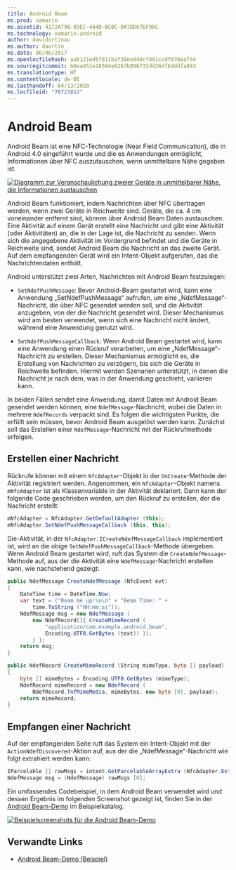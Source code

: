 ```yaml
---
title: Android Beam
ms.prod: xamarin
ms.assetid: 4172A798-89EC-444D-BC0C-0A7DD67EF98C
ms.technology: xamarin-android
author: davidortinau
ms.author: daortin
ms.date: 06/06/2017
ms.openlocfilehash: aab121ed5f811baf38eed48cf891ccdf076eaf44
ms.sourcegitcommit: b0ea451e18504e6267b896732dd26df64ddfa843
ms.translationtype: HT
ms.contentlocale: de-DE
ms.lasthandoff: 04/13/2020
ms.locfileid: "76723812"
---
```

# <a name="android-beam"></a>Android Beam

Android Beam ist eine NFC-Technologie (Near Field Communication), die in Android 4.0 eingeführt wurde und die es Anwendungen ermöglicht, Informationen über NFC auszutauschen, wenn unmittelbare Nähe gegeben ist.

[![Diagramm zur Veranschaulichung zweier Geräte in unmittelbarer Nähe, die Informationen austauschen](android-beam-images/androidbeam.png)](android-beam-images/androidbeam.png#lightbox)

Android Beam funktioniert, indem Nachrichten über NFC übertragen werden, wenn zwei Geräte in Reichweite sind. Geräte, die ca. 4 cm voneinander entfernt sind, können über Android Beam Daten austauschen. Eine Aktivität auf einem Gerät erstellt eine Nachricht und gibt eine Aktivität (oder Aktivitäten) an, die in der Lage ist, die Nachricht zu senden. Wenn sich die angegebene Aktivität im Vordergrund befindet und die Geräte in Reichweite sind, sendet Android Beam die Nachricht an das zweite Gerät. Auf dem empfangenden Gerät wird ein Intent-Objekt aufgerufen, das die Nachrichtendaten enthält.

Android unterstützt zwei Arten, Nachrichten mit Android Beam festzulegen:

- `SetNdefPushMessage`: Bevor Android-Beam gestartet wird, kann eine Anwendung „SetNdefPushMessage“ aufrufen, um eine „NdefMessage“-Nachricht, die über NFC gesendet werden soll, und die Aktivität anzugeben, von der die Nachricht gesendet wird. Dieser Mechanismus wird am besten verwendet, wenn sich eine Nachricht nicht ändert, während eine Anwendung genutzt wird.

- `SetNdefPushMessageCallback`: Wenn Android Beam gestartet wird, kann eine Anwendung einen Rückruf verarbeiten, um eine „NdefMessage“-Nachricht zu erstellen. Dieser Mechanismus ermöglicht es, die Erstellung von Nachrichten zu verzögern, bis sich die Geräte in Reichweite befinden. Hiermit werden Szenarien unterstützt, in denen die Nachricht je nach dem, was in der Anwendung geschieht, variieren kann.

In beiden Fällen sendet eine Anwendung, damit Daten mit Android Beam gesendet werden können, eine `NdefMessage`-Nachricht, wobei die Daten in mehrere `NdefRecords` verpackt sind. Es folgen die wichtigsten Punkte, die erfüllt sein müssen, bevor Android Beam ausgelöst werden kann. Zunächst soll das Erstellen einer `NdefMessage`-Nachricht mit der Rückrufmethode erfolgen.

## <a name="creating-a-message"></a>Erstellen einer Nachricht

Rückrufe können mit einem `NfcAdapter`-Objekt in der `OnCreate`-Methode der Aktivität registriert werden. Angenommen, ein `NfcAdapter`-Objekt namens `mNfcAdapter` ist als Klassenvariable in der Aktivität deklariert. Dann kann der folgende Code geschrieben werden, um den Rückruf zu erstellen, der die Nachricht erstellt:

```csharp
mNfcAdapter = NfcAdapter.GetDefaultAdapter (this);
mNfcAdapter.SetNdefPushMessageCallback (this, this);
```

Die-Aktivität, in der `NfcAdapter.ICreateNdefMessageCallback` implementiert ist, wird an die obige `SetNdefPushMessageCallback`-Methode übergeben. Wenn Android Beam gestartet wird, ruft das System die `CreateNdefMessage`-Methode auf, aus der die Aktivität eine `NdefMessage`-Nachricht erstellen kann, wie nachstehend gezeigt:

```csharp
public NdefMessage CreateNdefMessage (NfcEvent evt)
{
    DateTime time = DateTime.Now;
    var text = ("Beam me up!\n\n" + "Beam Time: " +
        time.ToString ("HH:mm:ss"));
    NdefMessage msg = new NdefMessage (
        new NdefRecord[]{ CreateMimeRecord (
            "application/com.example.android.beam",
            Encoding.UTF8.GetBytes (text)) });
        } };
    return msg;
}

public NdefRecord CreateMimeRecord (String mimeType, byte [] payload)
{
    byte [] mimeBytes = Encoding.UTF8.GetBytes (mimeType);
    NdefRecord mimeRecord = new NdefRecord (
        NdefRecord.TnfMimeMedia, mimeBytes, new byte [0], payload);
    return mimeRecord;
}
```

## <a name="receiving-a-message"></a>Empfangen einer Nachricht

Auf der empfangenden Seite ruft das System ein Intent-Objekt mit der `ActionNdefDiscovered`-Aktion auf, aus der die „NdefMessage“-Nachricht wie folgt extrahiert werden kann:

```csharp
IParcelable [] rawMsgs = intent.GetParcelableArrayExtra (NfcAdapter.ExtraNdefMessages);
NdefMessage msg = (NdefMessage) rawMsgs [0];
```

Ein umfassendes Codebeispiel, in dem Android Beam verwendet wird und dessen Ergebnis im folgenden Screenshot gezeigt ist, finden Sie in der [Android Beam-Demo](https://docs.microsoft.com/samples/xamarin/monodroid-samples/androidbeamdemo) im Beispielkatalog.

[![Beispielscreenshots für die Android Beam-Demo](android-beam-images/24.png)](android-beam-images/24.png#lightbox)

## <a name="related-links"></a>Verwandte Links

- [Android Beam-Demo (Beispiel)](https://docs.microsoft.com/samples/xamarin/monodroid-samples/androidbeamdemo)
